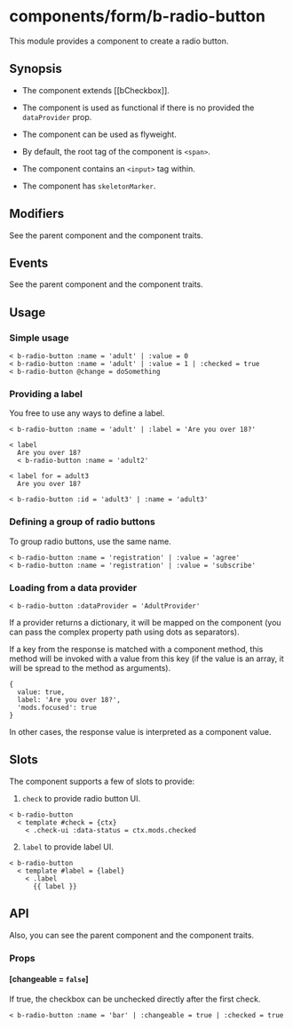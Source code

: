 # components/form/b-radio-button

This module provides a component to create a radio button.

## Synopsis

* The component extends [[bCheckbox]].

* The component is used as functional if there is no provided the `dataProvider` prop.

* The component can be used as flyweight.

* By default, the root tag of the component is `<span>`.

* The component contains an `<input>` tag within.

* The component has `skeletonMarker`.

## Modifiers

See the parent component and the component traits.

## Events

See the parent component and the component traits.

## Usage

### Simple usage

```
< b-radio-button :name = 'adult' | :value = 0
< b-radio-button :name = 'adult' | :value = 1 | :checked = true
< b-radio-button @change = doSomething
```

### Providing a label

You free to use any ways to define a label.

```
< b-radio-button :name = 'adult' | :label = 'Are you over 18?'

< label
  Are you over 18?
  < b-radio-button :name = 'adult2'

< label for = adult3
  Are you over 18?

< b-radio-button :id = 'adult3' | :name = 'adult3'
```

### Defining a group of radio buttons

To group radio buttons, use the same name.

```
< b-radio-button :name = 'registration' | :value = 'agree'
< b-radio-button :name = 'registration' | :value = 'subscribe'
```

### Loading from a data provider

```
< b-radio-button :dataProvider = 'AdultProvider'
```

If a provider returns a dictionary, it will be mapped on the component
(you can pass the complex property path using dots as separators).

If a key from the response is matched with a component method, this method will be invoked with a value from this key
(if the value is an array, it will be spread to the method as arguments).

```
{
  value: true,
  label: 'Are you over 18?',
  'mods.focused': true
}
```

In other cases, the response value is interpreted as a component value.

## Slots

The component supports a few of slots to provide:

1. `check` to provide radio button UI.

```
< b-radio-button
  < template #check = {ctx}
    < .check-ui :data-status = ctx.mods.checked
```

2. `label` to provide label UI.

```
< b-radio-button
  < template #label = {label}
    < .label
      {{ label }}
```

## API

Also, you can see the parent component and the component traits.

### Props

#### [changeable = `false`]

If true, the checkbox can be unchecked directly after the first check.

```
< b-radio-button :name = 'bar' | :changeable = true | :checked = true
```
